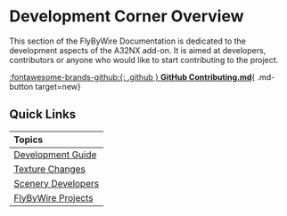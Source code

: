 <link rel="stylesheet" href="../../../stylesheets/toc-tables.css">

# Development Corner Overview

This section of the FlyByWire Documentation is dedicated to the development aspects of the A32NX add-on. It is aimed at developers, contributors or anyone who would like to start contributing to the project.

[:fontawesome-brands-github:{: .github } **GitHub Contributing.md**](https://github.com/flybywiresim/a32nx/blob/master/.github/Contributing.md){ .md-button target=new}

## Quick Links

| Topics                                      |
| :----                                       |
| [Development Guide](dev-guide/index.md)     |
| [Texture Changes](texture-changes.md)       |
| [Scenery Developers](scenery-developers.md) |
| [FlyByWire Projects](development-projects/) |


